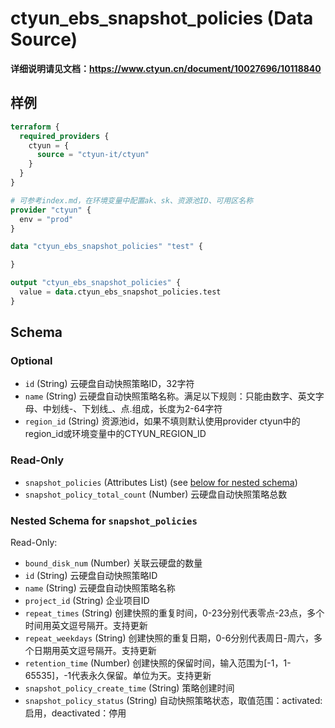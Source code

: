 # ctyun_ebs_snapshot_policies (Data Source)
**详细说明请见文档：https://www.ctyun.cn/document/10027696/10118840**



## 样例

```terraform
terraform {
  required_providers {
    ctyun = {
      source = "ctyun-it/ctyun"
    }
  }
}

# 可参考index.md，在环境变量中配置ak、sk、资源池ID、可用区名称
provider "ctyun" {
  env = "prod"
}

data "ctyun_ebs_snapshot_policies" "test" {

}

output "ctyun_ebs_snapshot_policies" {
  value = data.ctyun_ebs_snapshot_policies.test
}
```

<!-- schema generated by tfplugindocs -->
## Schema

### Optional

- `id` (String) 云硬盘自动快照策略ID，32字符
- `name` (String) 云硬盘自动快照策略名称。满足以下规则：只能由数字、英文字母、中划线-、下划线_、点.组成，长度为2-64字符
- `region_id` (String) 资源池id，如果不填则默认使用provider ctyun中的region_id或环境变量中的CTYUN_REGION_ID

### Read-Only

- `snapshot_policies` (Attributes List) (see [below for nested schema](#nestedatt--snapshot_policies))
- `snapshot_policy_total_count` (Number) 云硬盘自动快照策略总数

<a id="nestedatt--snapshot_policies"></a>
### Nested Schema for `snapshot_policies`

Read-Only:

- `bound_disk_num` (Number) 关联云硬盘的数量
- `id` (String) 云硬盘自动快照策略ID
- `name` (String) 云硬盘自动快照策略名称
- `project_id` (String) 企业项目ID
- `repeat_times` (String) 创建快照的重复时间，0-23分别代表零点-23点，多个时间用英文逗号隔开。支持更新
- `repeat_weekdays` (String) 创建快照的重复日期，0-6分别代表周日-周六，多个日期用英文逗号隔开。支持更新
- `retention_time` (Number) 创建快照的保留时间，输入范围为[-1，1-65535]，-1代表永久保留。单位为天。支持更新
- `snapshot_policy_create_time` (String) 策略创建时间
- `snapshot_policy_status` (String) 自动快照策略状态，取值范围：activated:启用，deactivated：停用